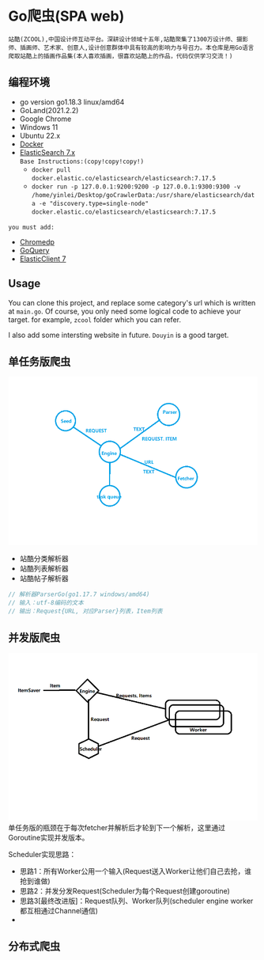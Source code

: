# Go爬虫(SPA web)
`站酷(ZCOOL),中国设计师互动平台。深耕设计领域十五年,站酷聚集了1300万设计师、摄影师、插画师、艺术家、创意人,设计创意群体中具有较高的影响力与号召力。本仓库是用Go语言爬取站酷上的插画作品集(本人喜欢插画，很喜欢站酷上的作品，代码仅供学习交流！)`
## 编程环境
- go version go1.18.3 linux/amd64
- GoLand(2021.2.2) 
- Google Chrome
- Windows 11
- Ubuntu 22.x
- [Docker](https://cr.console.aliyun.com/cn-hangzhou/instances/mirrors)
- [ElasticSearch 7.x](https://www.elastic.co/guide/en/elasticsearch/reference/7.17/docker.html)  
    `Base Instructions:(copy!copy!copy!)`
  - `docker pull docker.elastic.co/elasticsearch/elasticsearch:7.17.5`
  - `docker run -p 127.0.0.1:9200:9200 -p 127.0.0.1:9300:9300 -v /home/yinlei/Desktop/goCrawlerData:/usr/share/elasticsearch/data -e "discovery.type=single-node" docker.elastic.co/elasticsearch/elasticsearch:7.17.5`

`you must add:`
- [Chromedp](https://github.com/chromedp/examples)
- [GoQuery](https://github.com/PuerkitoBio/goquery#api)
- [ElasticClient 7](https://github.com/olivere/elastic)

## Usage

You can clone this project, and replace some category's url which is written at `main.go`.
Of course, you only need some logical code to achieve your target. for example, `zcool` folder which you can refer.

I also add some intersting website in future. `Douyin` is a good target.


## 单任务版爬虫
![artichive](./Architecture.png)
- 站酷分类解析器
- 站酷列表解析器
- 站酷帖子解析器
```go
// 解析器ParserGo(go1.17.7 windows/amd64)
// 输入：utf-8编码的文本
// 输出：Request{URL, 对应Parser}列表，Item列表
```
## 并发版爬虫
![artichive-cor](./Architecture_cor.png)
单任务版的瓶颈在于每次fetcher并解析后才轮到下一个解析，这里通过Goroutine实现并发版本。

Scheduler实现思路：  
- 思路1：所有Worker公用一个输入(Request送入Worker让他们自己去抢，谁抢到谁做)
- 思路2：并发分发Request(Scheduler为每个Request创建goroutine)
- 思路3[最终改进版]：Request队列、Worker队列(scheduler engine worker都互相通过Channel通信)
- 
## 分布式爬虫
